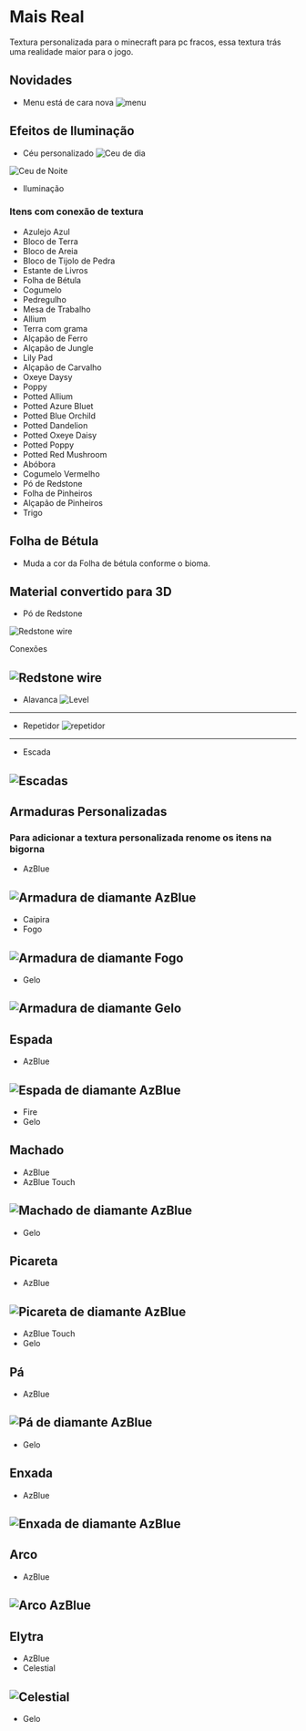 
# Mais Real
Textura personalizada para o minecraft para pc fracos, essa textura trás uma realidade maior para o jogo.

## Novidades
- Menu está de cara nova
![menu](https://raw.githubusercontent.com/elderbr/Mais-Real/main/img/menu.png)

## Efeitos de Iluminação
- Céu personalizado
![Ceu de dia](https://raw.githubusercontent.com/elderbr/Mais-Real/main/img/ceu_dia.png)

![Ceu de Noite](https://raw.githubusercontent.com/elderbr/Mais-Real/main/img/ceu_noite.png)

- Iluminação


### Itens com conexão de textura
- Azulejo Azul
- Bloco de Terra
- Bloco de Areia
- Bloco de Tijolo de Pedra
- Estante de Livros
- Folha de Bétula
- Cogumelo
- Pedregulho
- Mesa de Trabalho
- Allium
- Terra com grama
- Alçapão de Ferro
- Alçapão de Jungle
- Lily Pad
- Alçapão de Carvalho
- Oxeye Daysy
- Poppy
- Potted Allium
- Potted Azure Bluet
- Potted Blue Orchild
- Potted Dandelion
- Potted Oxeye Daisy
- Potted Poppy
- Potted Red Mushroom
- Abóbora
- Cogumelo Vermelho
- Pó de Redstone
- Folha de Pinheiros
- Alçapão de Pinheiros
- Trigo

## Folha de Bétula
- Muda a cor da Folha de bétula conforme o bioma.

## Material convertido para 3D
- Pó de Redstone

![Redstone wire](https://raw.githubusercontent.com/elderbr/Mais-Real/main/img/block/redstone_wire.png)

Conexões

![Redstone wire](https://raw.githubusercontent.com/elderbr/Mais-Real/main/img/block/redstone_wire_01.png)
---

- Alavanca
![Level](https://raw.githubusercontent.com/elderbr/Mais-Real/main/img/block/level.png)
---

- Repetidor
![repetidor](https://raw.githubusercontent.com/elderbr/Mais-Real/main/img/block/repetidor_01.png)
---

- Escada

![Escadas](https://raw.githubusercontent.com/elderbr/Mais-Real/main/img/block/ladder.png)
---

## Armaduras Personalizadas
### Para adicionar a textura personalizada renome os itens na bigorna

- AzBlue

![Armadura de diamante AzBlue](https://raw.githubusercontent.com/elderbr/Mais-Real/main/img/armor/AzBlue_diamond_armor.gif)
---
- Caipira
- Fogo

![Armadura de diamante Fogo](https://raw.githubusercontent.com/elderbr/Mais-Real/main/img/armor/Fogo_diamond.gif)
---
- Gelo

![Armadura de diamante Gelo](https://raw.githubusercontent.com/elderbr/Mais-Real/main/img/armor/Gelo_diamond.gif)
---

## Espada
- AzBlue

![Espada de diamante AzBlue](https://raw.githubusercontent.com/elderbr/Mais-Real/main/img/item/sword/AzBlue_sword.gif)
---
- Fire
- Gelo

## Machado
- AzBlue
- AzBlue Touch

![Machado de diamante AzBlue](https://raw.githubusercontent.com/elderbr/Mais-Real/main/img/item/axe/AzBlue_axe.gif)
---
- Gelo

## Picareta
- AzBlue

![Picareta de diamante AzBlue](https://raw.githubusercontent.com/elderbr/Mais-Real/main/img/item/pickaxe/AzBlue_pickaxe.gif)
---
- AzBlue Touch
- Gelo

## Pá
- AzBlue

![Pá de diamante AzBlue](https://raw.githubusercontent.com/elderbr/Mais-Real/main/img/item/shovel/AzBlue_shovel.gif)
---
- Gelo

## Enxada
- AzBlue

![Enxada de diamante AzBlue](https://raw.githubusercontent.com/elderbr/Mais-Real/main/img/item/hoe/AzBlue_hoe.gif)
---


## Arco
- AzBlue

![Arco AzBlue](https://raw.githubusercontent.com/elderbr/Mais-Real/main/img/item/bow/AzBlue_bow.gif)
---

## Elytra
- AzBlue
- Celestial

![Celestial](https://raw.githubusercontent.com/elderbr/Mais-Real/main/img/item/celestial.png)
---

- Gelo
